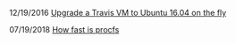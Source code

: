 12/19/2016 [Upgrade a Travis VM to Ubuntu 16.04 on the fly](/travis-kexec-criu)

07/19/2018 [How fast is procfs](/how-fast-is-procfs)
